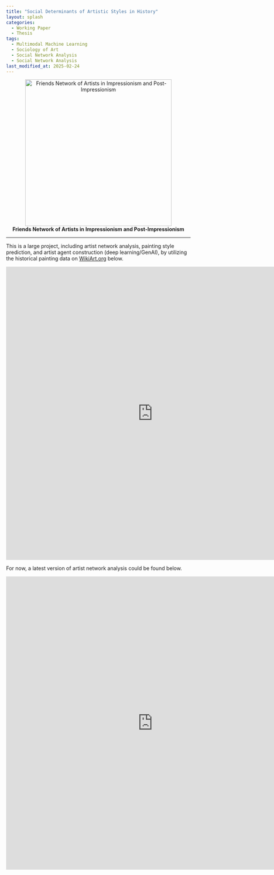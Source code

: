 ```yaml
---
title: "Social Determinants of Artistic Styles in History"
layout: splash
categories:
  - Working Paper
  - Thesis
tags:
  - Multimodal Machine Learning
  - Sociology of Art
  - Social Network Analysis
  - Social Network Analysis
last_modified_at: 2025-02-24
---
```


<div class="research-content" markdown="1">

<p align="center">
  <img src="https://yangyuwang.netlify.app/assets/Impressionism & Post-Impressionism_hori_net.png" alt="Friends Network of Artists in Impressionism and Post-Impressionism" width="400">
  <br>
  <strong>Friends Network of Artists in Impressionism and Post-Impressionism</strong>
</p>


---

This is a large project, including artist network analysis, painting style prediction, and artist agent construction (deep learning/GenAI), by utilizing the historical painting data on [WikiArt.org](https://www.wikiart.org/) below.

<div style="text-align: center;">
  <iframe src="https://www.wikiart.org/" width="800" height="800" style="border:none;"></iframe>
</div>

For now, a latest version of artist network analysis could be found below.

<div style="text-align: center;">
  <iframe src="https://wangyd.shinyapps.io/wikiart_network/" width="800" height="800" style="border:none;"></iframe>
</div>

</div>
